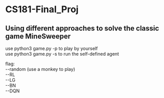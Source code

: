 # CS181-Final_Proj
## Using different approaches to solve the classic game MineSweeper

use python3 game.py -p to play by yourself  
use python3 game.py -s <flag> to run the self-defined agent  
  
flag:  
	--random (use a monkey to play)  
	--RL  
	--LG  
	--BN  
	--DQN  

